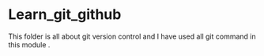 # Learn_git_github
This folder is all about git version control and I have used all git command in this module .
